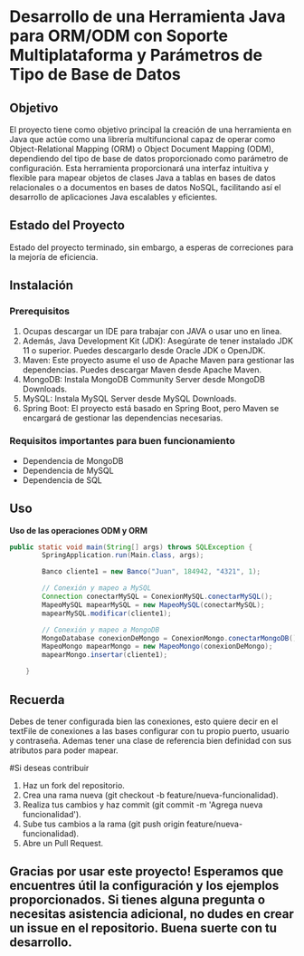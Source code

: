 # Desarrollo de una Herramienta Java para ORM/ODM con Soporte Multiplataforma y Parámetros de Tipo de Base de Datos

## Objetivo

El proyecto tiene como objetivo principal la creación de una herramienta en Java que actúe como 
una librería multifuncional capaz de operar como Object-Relational Mapping (ORM) o Object
Document Mapping (ODM), dependiendo del tipo de base de datos proporcionado como 
parámetro de configuración. Esta herramienta proporcionará una interfaz intuitiva y flexible para 
mapear objetos de clases Java a tablas en bases de datos relacionales o a documentos en bases de 
datos NoSQL, facilitando así el desarrollo de aplicaciones Java escalables y eficientes.

## Estado del Proyecto

Estado del proyecto terminado, sin embargo, a esperas de correciones para la mejoría de eficiencia.

## Instalación
### Prerequisitos
1. Ocupas descargar un IDE para trabajar con JAVA o usar uno en linea.
2. Además, Java Development Kit (JDK): Asegúrate de tener instalado JDK 11 o superior. Puedes descargarlo desde Oracle JDK o OpenJDK.
3. Maven: Este proyecto asume el uso de Apache Maven para gestionar las dependencias. Puedes descargar Maven desde Apache Maven.
4. MongoDB: Instala MongoDB Community Server desde MongoDB Downloads.
5. MySQL: Instala MySQL Server desde MySQL Downloads.
6. Spring Boot: El proyecto está basado en Spring Boot, pero Maven se encargará de gestionar las dependencias necesarias.

### Requisitos importantes para buen funcionamiento

- Dependencia de MongoDB
- Dependencia de MySQL
- Dependencia de SQL

## Uso
**Uso de las operaciones ODM y ORM**

```java
public static void main(String[] args) throws SQLException {
        SpringApplication.run(Main.class, args);

        Banco cliente1 = new Banco("Juan", 184942, "4321", 1);

        // Conexión y mapeo a MySQL
        Connection conectarMySQL = ConexionMySQL.conectarMySQL();
        MapeoMySQL mapearMySQL = new MapeoMySQL(conectarMySQL);
        mapearMySQL.modificar(cliente1);

        // Conexión y mapeo a MongoDB
        MongoDatabase conexionDeMongo = ConexionMongo.conectarMongoDB();
        MapeoMongo mapearMongo = new MapeoMongo(conexionDeMongo);
        mapearMongo.insertar(cliente1);

    }
```
## Recuerda
Debes de tener configurada bien las conexiones, esto quiere decir en el textFile de conexiones a las bases configurar con tu propio puerto, usuario y contraseña.
Ademas tener una clase de referencia bien definidad con sus atributos para poder mapear.

#Si deseas contribuir
1. Haz un fork del repositorio.
2. Crea una rama nueva (git checkout -b feature/nueva-funcionalidad).
3. Realiza tus cambios y haz commit (git commit -m 'Agrega nueva funcionalidad').
4. Sube tus cambios a la rama (git push origin feature/nueva-funcionalidad).
5. Abre un Pull Request.
## Gracias por usar este proyecto! Esperamos que encuentres útil la configuración y los ejemplos proporcionados. Si tienes alguna pregunta o necesitas asistencia adicional, no dudes en crear un issue en el repositorio. Buena suerte con tu desarrollo.
